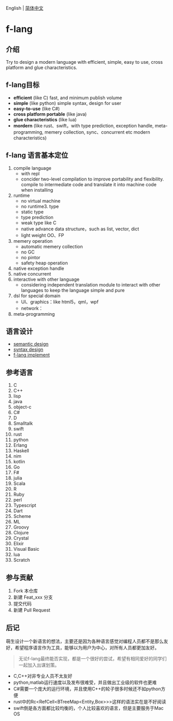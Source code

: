 English | [简体中文](README.md)

#  f-lang

## 介绍

Try to design a modern language with 
efficient, simple, 
easy to use, cross platform and glue characteristics.

## f-lang目标

+ **efficient** (like C) fast, and minimum publish volume
+ **simple** (like python) simple syntax, design for user
+ **easy-to-use** (like C#) 
+ **cross platform portable** (like java) 
+ **glue characteristics** (like lua) 
+ **mordern** (like rust、swift，with type prediction, exception handle, meta-programming, memery collection, sync、concurrent etc modern characteristics) 

## f-lang 语言基本定位

1.  compile language
	+ with repl
	+ concider two-level compilation to improve portability and flexibility. compile to intermediate code and translate it into machine code when installing
2.  runtime
	+ no virtual machine
	+ no runtime3.  type
	+ static type
	+ type prediction
	+ weak type like C
	+ native advance data structure，such as list, vector, dict
	+ light weight OO、FP
4.  memery operation
	+ automatic memery collection
	+ no GC
	+ no pintor
    + safety heap operation
5.  native exception handle
6.  native concurrent
7.  interactive with other language
	+ considering independent translation module to interact with other languages to keep the language simple and pure
8.  dsl for special domain
    + UI、graphics：like html5，qml，wpf
    + network：
9. meta-programming
	
## 语言设计

+ [semantic design](doc/semantic.md)
+ [syntax design](doc/syntax.md)
+ [f-lang implement](src/)


## 参考语言

1.  C
2.  C++
3.  lisp
4.  java
5.  object-c
6.  C#
7.  D
8.  Smalltalk
9.  swift
10. rust
11. python
12. Erlang
13. Haskell
14. nim
15. kotlin
16. Go
17. F#
18. julia
19. Scala
29. R
30. Ruby
31. perl
32. Typescript
33. Dart
34. Scheme
35. ML
36. Groovy
37. Clojure
38. Crystal
39. Elixir
40. Visual Basic
41. lua
42. Scratch


## 参与贡献

1.  Fork 本仓库
2.  新建 Feat_xxx 分支
3.  提交代码
4.  新建 Pull Request

## 后记

萌生设计一个新语言的想法，主要还是因为各种语言感觉对编程人员都不是那么友好，希望程序语言作为工具，能够以为用户为中心，对所有人员都更加友好。

> 无论f-lang最终能否实现，都是一个很好的尝试，希望有相同爱好的同学们一起加入出谋划策。

+ C,C++对非专业人员不太友好
+ python,matlab运行速度以及发布很难受，并且做出工业级的软件也更难
+ C#需要一个庞大的运行环境，并且使用C++的轮子很多时候还不如python方便
+ rust中的Rc<RefCell<BTreeMap<Entity,Box<dyn Layout>>>>这样的语法实在是不好阅读
+ swift倒是各方面都比较均衡的，个人比较喜欢的语言，但是主要服务于Mac OS
